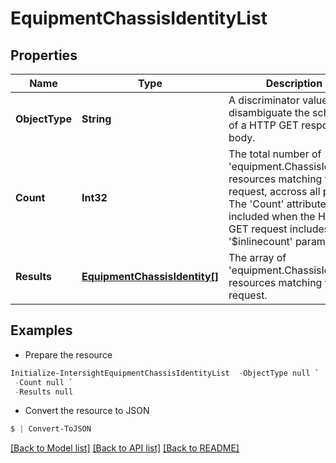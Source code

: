 # EquipmentChassisIdentityList
## Properties

Name | Type | Description | Notes
------------ | ------------- | ------------- | -------------
**ObjectType** | **String** | A discriminator value to disambiguate the schema of a HTTP GET response body. | 
**Count** | **Int32** | The total number of &#39;equipment.ChassisIdentity&#39; resources matching the request, accross all pages. The &#39;Count&#39; attribute is included when the HTTP GET request includes the &#39;$inlinecount&#39; parameter. | [optional] 
**Results** | [**EquipmentChassisIdentity[]**](EquipmentChassisIdentity.md) | The array of &#39;equipment.ChassisIdentity&#39; resources matching the request. | [optional] 

## Examples

- Prepare the resource
```powershell
Initialize-IntersightEquipmentChassisIdentityList  -ObjectType null `
 -Count null `
 -Results null
```

- Convert the resource to JSON
```powershell
$ | Convert-ToJSON
```

[[Back to Model list]](../README.md#documentation-for-models) [[Back to API list]](../README.md#documentation-for-api-endpoints) [[Back to README]](../README.md)

